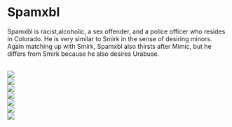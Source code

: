 <h1>Spamxbl</h1>
<p>Spamxbl is racist,alcoholic, a sex offender, and a police officer who resides in Colorado. He is very similar to Smirk in the sense of desiring minors. Again matching up with Smirk, Spamxbl also thirsts after Mimic, but he differs from Smirk because he also desires Urabuse.</p>
<br>
<img src="https://cdn.discordapp.com/attachments/857843095298899981/1348178661022629930/image.png?ex=67ce84b8&is=67cd3338&hm=08d4e1463a4716fcd6512b34b981c6362e852898341a06a5de1494e3e32d93aa&">
<br>
<img src="https://cdn.discordapp.com/attachments/857843095298899981/1348179810609795123/image.png?ex=67ce85ca&is=67cd344a&hm=a1815e868e0b85253dc935f15383df9ea1029b0ebadea0ff190fee56d176a0a3&">
<br>
<img src="https://cdn.discordapp.com/attachments/857843095298899981/1348180286491328564/image.png?ex=67ce863c&is=67cd34bc&hm=a3a02266263ce982952afdc15aac5abcb3c9cb620acb358dcbd55d89b1b1ce9b&">
<br>
<img src="https://cdn.discordapp.com/attachments/857843095298899981/1348180520248410142/image.png?ex=67d27af4&is=67d12974&hm=1e04def332b0485c52b4645c0377eb67ac70c9ce1f7d51a523cf02af024a21f4&">
<br>
<img src="https://cdn.discordapp.com/attachments/857843095298899981/1348181155312173256/image.png?ex=67ce870b&is=67cd358b&hm=869ae0d8a9df1036a2c08d22a59b5d5885130c87251b4c33300ec92b4ae21eda&">
<br>
<img src="https://cdn.discordapp.com/attachments/857843095298899981/1348181281288097844/image.png?ex=67ce8729&is=67cd35a9&hm=5aaafa765bc12460c86509323fd44a9550f16fe52f6c71053124ef8331bc7607&">
<br>
<img src="https://cdn.discordapp.com/attachments/857843095298899981/1348183871836913664/image.png?ex=67ce8993&is=67cd3813&hm=294c64877a3e31e417e0e94cfd8957b8b727a47f8654ebed70fc73c46cd09946&">
